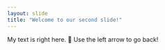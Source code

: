 ```yaml
---
layout: slide
title: "Welcome to our second slide!"
---
```

My text is right here. 👋
Use the left arrow to go back!
